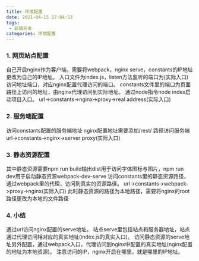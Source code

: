 ```yaml
---
title: 环境配置
date: 2021-04-15 17:04:53
tags:
 - 前端开发
categories: 环境配置
---
```

### 1. 网页站点配置
自己开启nginx作为客户端，需要将webpack，nginx serve，constants的IP地址更改为自己的IP地址。
入口文件为index.js，listen方法监听的端口为(实际入口)访问地址端口，对应nginx配置代理访问的端口。
constants文件里的端口为页面路径上访问的地址，由nginx代理访问到实际地址。
通过node指令node index启动项目入口。
url->constants->nginx->proxy->real address(实际入口)
### 2. 服务端配置
访问constants配置的服务端地址
nginx配置地址需要添加/rest/ 路径访问服务端
url->constants->nginx->server proxy(实际入口)
### 3. 静态资源配置
其中静态资源需要npm run build输出dist用于访问字体图标与图片，npm run dev用于启动静态资源webpack-dev-serve
访问constants里的静态资源路径，通过webpack里的代理，访问到真实的资源路径。
url->constants->webpack->proxy->nginx(实际入口)
此时静态资源的路径为本地路径，需要将nginx的root路径更改为本地的文件路径
### 4. 小结
通过url访问nginx配置的serve地址。
站点serve里包括站点和服务器地址，站点通过代理访问相对应的真实地址(index.js的真实入口)。
访问静态资源的serve地址另外配置，通过webpack入口，代理访问到nginx中配置的真实地址(nginx配置的地址为本地资源)。
注意访问的IP，nginx开启在哪里，就是哪里的IP地址。